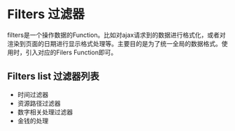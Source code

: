 # Filters 过滤器
filters是一个操作数据的Function。比如对ajax请求到的数据进行格式化，或者对渲染到页面的日期进行显示格式处理等。主要目的是为了统一全局的数据格式。使用时，引入对应的Filers Function即可。
## Filters list 过滤器列表
- 时间过滤器
- 资源路径过滤器
- 数字相关处理过滤器 
- 金钱的处理
